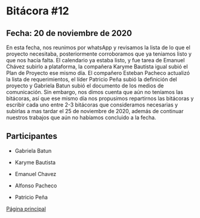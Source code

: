 # Bitácora #12

## Fecha: 20 de noviembre de 2020

En esta fecha, nos reunimos por whatsApp y revisamos la lista de lo que el proyecto necesitaba, posteriormente corroboramos que ya teniamos listo y que nos hacía falta.
El calendario ya estaba listo, y fue tarea de Emanuel Chávez subirlo a plataforma, la compañera Karyme Bautista igual subió el Plan de Proyecto ese mismo día.
El compañero Esteban Pacheco actualizó la lista de requerimientos, el líder Patricio Peña subió la definición del proyecto y Gabriela Batun subió el documento
de los medios de comunicación. Sin embargo, nos dimos cuenta que aún no teníamos las bitácoras, así que ese mismo día nos propusimos repartirnos las bitácoras y
escribir cada uno entre 2-3 bitácoras que consideramos necesarias y subirlas a mas tardar el 25 de noviembre de 2020, además de continuar nuestros trabajos que
aún no habíamos concluido a la fecha.

## Participantes 

- Gabriela Batun

- Karyme Bautista

- Emanuel Chavez

- Alfonso Pacheco

- Patricio Peña

[Página principal](https://github.com/Equipo-13FIS/Ingenieria-en-linea)
